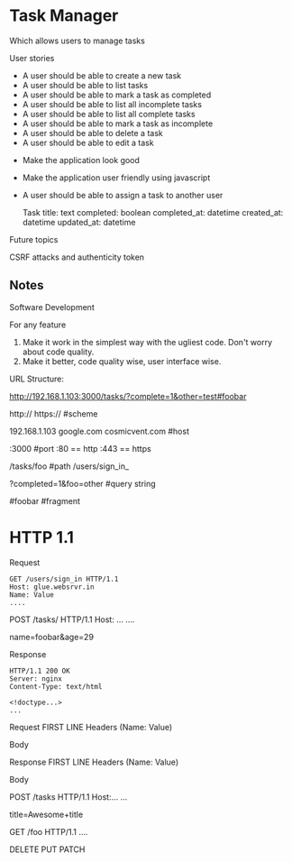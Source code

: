 # Task Manager


Which allows users to manage tasks



User stories

  + A user should be able to create a new task
  + A user should be able to list tasks
  + A user should be able to mark a task as completed
  + A user should be able to list all incomplete tasks
  + A user should be able to list all complete tasks
  + A user should be able to mark a task as incomplete
  + A user should be able to delete a task
  + A user should be able to edit a task

  - Make the application look good
  - Make the application user friendly using javascript

  - A user should be able to assign a task to another user

    Task
      title: text
      completed: boolean
      completed_at: datetime
      created_at: datetime
      updated_at: datetime

Future topics

CSRF attacks and authenticity token


## Notes

Software Development

  For any feature
  1. Make it work in the simplest way with the ugliest code. Don't worry about
     code quality.
  2. Make it better, code quality wise, user interface wise.


URL Structure:

http://192.168.1.103:3000/tasks/?complete=1&other=test#foobar

http://
https://              #scheme

192.168.1.103
google.com
cosmicvent.com        #host

:3000                 #port
:80 == http
:443 == https

/tasks/foo            #path
/users/sign_in_

?completed=1&foo=other #query string

#foobar                #fragment


# HTTP 1.1

  Request

    GET /users/sign_in HTTP/1.1
    Host: glue.websrvr.in
    Name: Value
    ....


  POST /tasks/ HTTP/1.1
  Host: ...
  ....

  name=foobar&age=29


  Response

    HTTP/1.1 200 OK
    Server: nginx
    Content-Type: text/html

    <!doctype...>
    ...







Request
FIRST LINE
Headers (Name: Value)

Body



Response
FIRST LINE
Headers (Name: Value)

Body


POST /tasks HTTP/1.1
Host:...
...

title=Awesome+title


GET /foo HTTP/1.1
....




DELETE
PUT
PATCH
